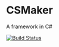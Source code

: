 # CSMaker
A framework in C#

[![Build Status](https://img.shields.io/travis/sebastianttorres/CSMaker/master.svg)]()
